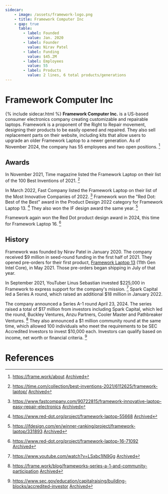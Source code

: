 ```yaml
---
sidecar:
    - image: /assets/framework-logo.png
    - title: Framework Computer Inc
    - gap: true
      table: 
        - label: Founded
          value: Jan. 2020
        - label: Founder
          value: Nirav Patel
        - label: Funding
          value: $45.2M
        - label: Employees
          value: 55
        - label: Products
          value: 2 lines, 6 total products/generations
---
```

# Framework Computer Inc
{% include sidecar.html %}
**Framework Computer Inc.** is a US-based consumer electronics company creating customizable and repairable laptops. Framework is a proponent of the Right to Repair movement, designing their products to be easily opened and repaired. They also sell replacement parts on their website, including kits that allow users to upgrade an older Framework Laptop to a newer generation. As of November 2024, the company has 55 employees and two open positions. [^9]

## Awards
In November 2021, Time magazine listed the Framework Laptop on their list of the 100 Best Inventions of 2021. [^1] 

In March 2022, Fast Company listed the Framework Laptop on their list of the Most Innovative Companies of 2022. [^2] Framework won the "Red Dot: Best of the Best" award in the Product Design 2022 category for Framework Laptop 13. [^6] They also won the IF design award the same year. [^7]

Framework again won the Red Dot product design award in 2024, this time for Framework Laptop 16. [^8]

## History
Framework was founded by Nirav Patel in January 2020. The company received $9 million in seed-round funding in the first half of 2021. They opened pre-orders for their first product, [Framework Laptop 13](/framework-laptop-13) (11th Gen Intel Core), in May 2021. Those pre-orders began shipping in July of that year.

In September 2021, YouTuber Linus Sebastian invested $225,000 in Framework to express support for the company's mission. [^3] Spark Capital led a Series A round, which raised an additional $18 million in January 2022.

The company announced a Series A-1 round April 23, 2024. The series raised a total of $17 million from investors including Spark Capital, which led the round, Buckley Ventures, Anzu Partners, Cooler Master and Pathbreaker Ventures. [^4] They also announced a $1 million community round at the same time, which allowed 100 individuals who meet the requirements to be SEC Accredited Investors to invest $10,000 each. Investors can qualify based on income, net worth or financial criteria. [^5]

# References
[^1]: <https://time.com/collection/best-inventions-2021/6112625/framework-laptop/> [Archived](https://web.archive.org/web/20250111220235/https://time.com/collection/best-inventions-2021/6112625/framework-laptop/) 
[^2]: <https://www.fastcompany.com/90722815/framework-innovative-laptop-easy-repair-electronics> [Archived](http://web.archive.org/web/20241231011059/https://www.fastcompany.com/90722815/framework-innovative-laptop-easy-repair-electronics) 
[^3]: <https://www.youtube.com/watch?v=LSxbc1IN9Gg> [Archived](https://web.archive.org/save/https://www.youtube.com/watch?v=LSxbc1IN9Gg) 
[^4]: <https://frame.work/blog/frameworks-series-a-1-and-community-participation> [Archived](http://web.archive.org/web/20250110063741/https://frame.work/blog/frameworks-series-a-1-and-community-participation) 
[^5]: <https://www.sec.gov/education/capitalraising/building-blocks/accredited-investor> [Archived](http://web.archive.org/web/20240624152034/https://www.sec.gov/education/capitalraising/building-blocks/accredited-investor) 
[^6]: <https://www.red-dot.org/project/framework-laptop-55668> [Archived](https://web.archive.org/save/https://www.red-dot.org/project/framework-laptop-55668) 
[^7]: <https://ifdesign.com/en/winner-ranking/project/framework-laptop/331893> [Archived](https://web.archive.org/save/https://ifdesign.com/en/winner-ranking/project/framework-laptop/331893) 
[^8]: <https://www.red-dot.org/project/framework-laptop-16-71092> [Archived](http://web.archive.org/web/20250110050143/https://www.red-dot.org/project/framework-laptop-16-71092) 
[^9]: <https://frame.work/about> [Archived](http://web.archive.org/web/20241223183249/https://frame.work/about) 
